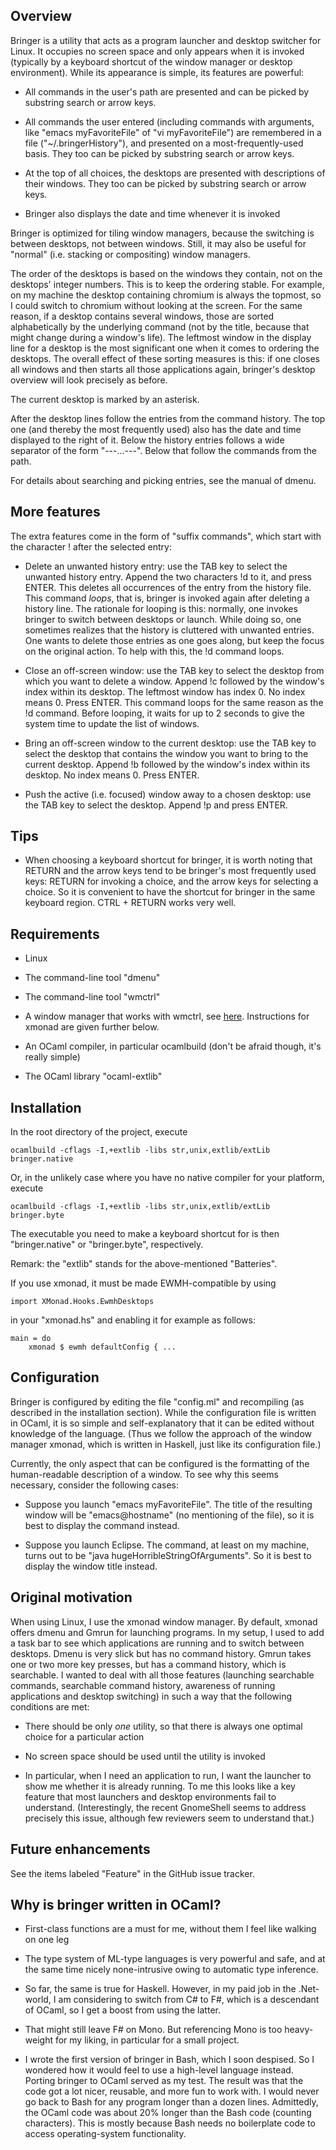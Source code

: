 Overview
--------

Bringer is a utility that acts as a program launcher and desktop
switcher for Linux. It occupies no screen space and only appears when
it is invoked (typically by a keyboard shortcut of the window manager
or desktop environment). While its appearance is simple, its features
are powerful:

* All commands in the user's path are presented and can be picked by
substring search or arrow keys.

* All commands the user entered (including commands with arguments,
like "emacs myFavoriteFile" of "vi myFavoriteFile") are remembered in
a file ("~/.bringerHistory"), and presented on a most-frequently-used
basis. They too can be picked by substring search or arrow keys.

* At the top of all choices, the desktops are presented with
descriptions of their windows. They too can be picked by substring
search or arrow keys.

* Bringer also displays the date and time whenever it is invoked

Bringer is optimized for tiling window managers, because the switching
is between desktops, not between windows. Still, it may also be useful
for "normal" (i.e. stacking or compositing) window managers.

The order of the desktops is based on the windows they contain, not on
the desktops' integer numbers. This is to keep the ordering
stable. For example, on my machine the desktop containing chromium is
always the topmost, so I could switch to chromium without looking at
the screen. For the same reason, if a desktop contains several
windows, those are sorted alphabetically by the underlying command
(not by the title, because that might change during a window's
life). The leftmost window in the display line for a desktop is the
most significant one when it comes to ordering the desktops. The
overall effect of these sorting measures is this: if one closes all
windows and then starts all those applications again, bringer's
desktop overview will look precisely as before.

The current desktop is marked by an asterisk.

After the desktop lines follow the entries from the command history.
The top one (and thereby the most frequently used) also has the date
and time displayed to the right of it. Below the history entries
follows a wide separator of the form "---...---". Below that follow
the commands from the path.

For details about searching and picking entries, see the manual of
dmenu.


More features
-------------

The extra features come in the form of "suffix commands", which start
with the character ! after the selected entry:
 
* Delete an unwanted history entry: use the TAB key to select the
unwanted history entry. Append the two characters !d to it, and press
ENTER. This deletes all occurrences of the entry from the history
file. This command *loops*, that is, bringer is invoked again after
deleting a history line. The rationale for looping is this: normally,
one invokes bringer to switch between desktops or launch. While doing
so, one sometimes realizes that the history is cluttered with unwanted
entries. One wants to delete those entries as one goes along, but keep
the focus on the original action. To help with this, the !d command
loops.

* Close an off-screen window: use the TAB key to select the desktop
from which you want to delete a window. Append !c followed by the
window's index within its desktop. The leftmost window has index 0. No
index means 0. Press ENTER. This command loops for the same reason as
the !d command. Before looping, it waits for up to 2 seconds to give the
system time to update the list of windows.

* Bring an off-screen window to the current desktop: use the TAB key
to select the desktop that contains the window you want to bring to
the current desktop. Append !b followed by the window's index within
its desktop. No index means 0. Press ENTER.

* Push the active (i.e. focused) window away to a chosen desktop: use
  the TAB key to select the desktop. Append !p and press ENTER.


Tips
----

* When choosing a keyboard shortcut for bringer, it is worth noting
that RETURN and the arrow keys tend to be bringer's most frequently
used keys: RETURN for invoking a choice, and the arrow keys for
selecting a choice. So it is convenient to have the shortcut for
bringer in the same keyboard region. CTRL + RETURN works very well.


Requirements
------------

* Linux

* The command-line tool "dmenu"

* The command-line tool "wmctrl"

* A window manager that works with wmctrl, see
  [here](http://tomas.styblo.name/wmctrl/). Instructions for xmonad are 
  given further below.

* An OCaml compiler, in particular ocamlbuild (don't be afraid though,
  it's really simple)

* The OCaml library "ocaml-extlib"


Installation
------------

In the root directory of the project, execute

    ocamlbuild -cflags -I,+extlib -libs str,unix,extlib/extLib bringer.native

Or, in the unlikely case where you have no native compiler for your
platform, execute

    ocamlbuild -cflags -I,+extlib -libs str,unix,extlib/extLib bringer.byte

The executable you need to make a keyboard shortcut for is then
"bringer.native" or "bringer.byte", respectively.

Remark: the "extlib" stands for the above-mentioned "Batteries".

If you use xmonad, it must be made EWMH-compatible by using

    import XMonad.Hooks.EwmhDesktops

in your "xmonad.hs" and enabling it for example as follows:

    main = do
        xmonad $ ewmh defaultConfig { ...


Configuration
-------------

Bringer is configured by editing the file "config.ml" and recompiling
(as described in the installation section). While the configuration
file is written in OCaml, it is so simple and self-explanatory that it
can be edited without knowledge of the language.  (Thus we follow the
approach of the window manager xmonad, which is written in Haskell,
just like its configuration file.)

Currently, the only aspect that can be configured is the formatting of
the human-readable description of a window. To see why this seems
necessary, consider the following cases:

* Suppose you launch "emacs myFavoriteFile". The title of the
resulting window will be "emacs@hostname" (no mentioning of the file),
so it is best to display the command instead.

* Suppose you launch Eclipse. The command, at least on my machine,
turns out to be "java hugeHorribleStringOfArguments". So it is best to
display the window title instead.
 

Original motivation
------------------- 

When using Linux, I use the xmonad window manager. By default, xmonad
offers dmenu and Gmrun for launching programs. In my setup, I used to
add a task bar to see which applications are running and to switch
between desktops. Dmenu is very slick but has no command
history. Gmrun takes one or two more key presses, but has a command
history, which is searchable. I wanted to deal with all those features
(launching searchable commands, searchable command history, awareness
of running applications and desktop switching) in such a way that the
following conditions are met:

* There should be only *one* utility, so that there is always one
optimal choice for a particular action

* No screen space should be used until the utility is invoked

* In particular, when I need an application to run, I want the
launcher to show me whether it is already running. To me this looks
like a key feature that most launchers and desktop environments fail
to understand. (Interestingly, the recent GnomeShell seems to address
precisely this issue, although few reviewers seem to understand that.)


Future enhancements
-------------------

See the items labeled "Feature" in the GitHub issue tracker.


Why is bringer written in OCaml? 
--------------------------------

* First-class functions are a must for me, without them I feel like
  walking on one leg

* The type system of ML-type languages is very powerful and safe, and
at the same time nicely none-intrusive owing to automatic type
inference.

* So far, the same is true for Haskell. However, in my paid job in the
.Net-world, I am considering to switch from C# to F#, which is a
descendant of OCaml, so I get a boost from using the latter.

* That might still leave F# on Mono. But referencing Mono is too
heavy-weight for my liking, in particular for a small project.

* I wrote the first version of bringer in Bash, which I soon despised.
So I wondered how it would feel to use a high-level language
instead. Porting bringer to OCaml served as my test. The result was
that the code got a lot nicer, reusable, and more fun to work with. I
would never go back to Bash for any program longer than a dozen
lines. Admittedly, the OCaml code was about 20% longer than the Bash
code (counting characters). This is mostly because Bash needs no
boilerplate code to access operating-system functionality.
